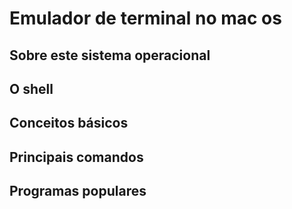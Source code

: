 # Emulador de terminal no mac os

## Sobre este sistema operacional

## O shell

## Conceitos básicos

## Principais comandos

## Programas populares
